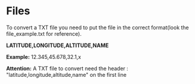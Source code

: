 <h1> Files </h1>
<p> To convert a TXT file you need to put the file in the correct format(look the file_example.txt for reference). </p>
<p><b> LATITUDE,LONGITUDE,ALTITUDE,NAME</b></p>
<p> <b>Example:</b> 12.345,45.678,32.1,x
<p><b>Attention:</b> A TXT file to convert need the header : "latitude,longitude,altitude,name" on the first line
